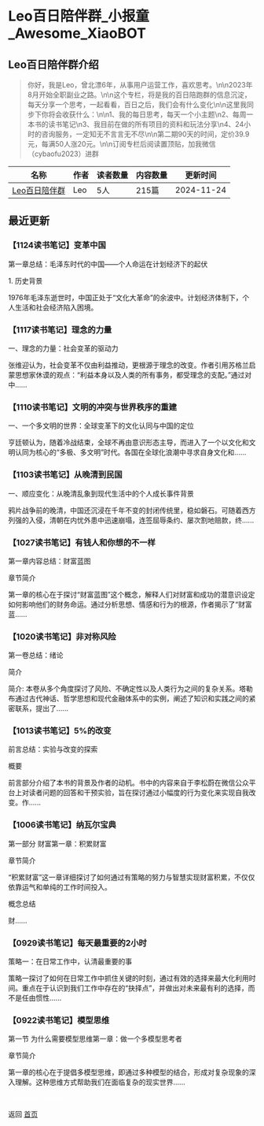 # Leo百日陪伴群_小报童_Awesome_XiaoBOT

## Leo百日陪伴群介绍
> 你好，我是Leo，曾北漂6年，从事用户运营工作，喜欢思考。\n\n2023年8月开始全职副业之路。\n\n这个专栏，将是我的百日陪跑群的信息沉淀，每天分享一个思考，一起看看，百日之后，我们会有什么变化\n\n这里我同步下你将会收获什么：\n\n1、我的每日思考，每天一个小主题\n2、每周一本书的读书笔记\n3、我目前在做的所有项目的资料和玩法分享\n4、24小时的咨询服务，一定知无不言言无不尽\n\n第二期90天的时间，定价39.9元，每满50人涨20元。\n\n订阅专栏后阅读置顶贴，加我微信（cybaofu2023）进群  
  


|名称|作者|读者数量|内容数量|更新时间|
|---|---|---|---|---|
|[Leo百日陪伴群](https://xiaobot.net/p/cybaofu2023?refer=0b133df9-27dc-423b-8101-639049001c13)|Leo|5人|215篇|2024-11-24|

## 最近更新
### 【1124读书笔记】变革中国

第一章总结：毛泽东时代的中国——个人命运在计划经济下的起伏

1\. 历史背景

1976年毛泽东逝世时，中国正处于“文化大革命”的余波中。计划经济体制下，个人生活和社会经济陷入困境。

### 【1117读书笔记】理念的力量

一、理念的力量：社会变革的驱动力

张维迎认为，社会变革不仅由利益推动，更根源于理念的改变。作者引用苏格兰启蒙思想家休谟的观点：“利益本身以及人类的所有事务，都受理念的支配。”通过对中......

### 【1110读书笔记】文明的冲突与世界秩序的重建

一、一个多文明的世界：全球变革下的文化认同与中国的定位

亨廷顿认为，随着冷战结束，全球不再由意识形态主导，而进入了一个以文化和文明认同为核心的“多极、多文明”时代。各国在全球化浪潮中寻求自身文化和......

### 【1103读书笔记】从晚清到民国

一、顺应变化：从晚清乱象到现代生活中的个人成长事件背景

鸦片战争前的晚清，中国还沉浸在千年不变的封闭传统里，稳如磐石。可随着西方列强的入侵，清朝在内忧外患中迅速崩塌，连签屈辱条约、屡次割地赔款，终......

### 【1027读书笔记】有钱人和你想的不一样

第一章内容总结：财富蓝图

章节简介

第一章的核心在于探讨“财富蓝图”这个概念，解释人们对财富和成功的潜意识设定如何影响他们的财务命运。通过分析思想、情感和行为的根源，作者揭示了“财富蓝......

### 【1020读书笔记】非对称风险

第一卷总结：绪论

简介

简介:
本卷从多个角度探讨了风险、不确定性以及人类行为之间的复杂关系。塔勒布通过古代神话、哲学思想和现代金融体系中的实例，阐述了知识和实践之间的紧密联系，提出了......

### 【1013读书笔记】5%的改变

前言总结：实验与改变的探索

概要

前言部分介绍了本书的背景及作者的动机。书中的内容来自于李松蔚在微信公众平台上对读者问题的回答和干预实验，旨在探讨通过小幅度的行为变化来实现自我改变。作......

### 【1006读书笔记】纳瓦尔宝典

第一部分 财富第一章：积累财富

章节简介

“积累财富”这一章详细探讨了如何通过有策略的努力与智慧实现财富积累，不仅仅依靠运气和单纯的工作时间投入。

概念总结

财......

### 【0929读书笔记】每天最重要的2小时

策略一：在日常工作中，认清最重要的事

策略一探讨了如何在日常工作中抓住关键的时刻，通过有效的选择来最大化利用时间。重点在于认识到我们工作中存在的“抉择点”，并做出对未来最有利的选择，而不是任由惯性......

### 【0922读书笔记】模型思维

第一节 为什么需要模型思维第一章：做一个多模型思考者

章节简介

第一章的核心在于提倡多模型思维，即通过多种模型的结合，形成对复杂现象的深入理解。这种思维方式帮助我们在面临复杂的现实世界......


<a href="https://github.com/Reno9527/awesome-xiaobot" style="color: white; text-decoration: none;">awesome-xiaobot</a>

返回 [首页](../README.md)

